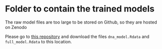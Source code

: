 # Folder to contain the trained models

The raw model files are too large to be stored on Github, so they are hosted on Zenodo

Please go to [this repository](https://doi.org/10.5281/zenodo.14026970) and download 
the files `dna_model.Rdata` and `full_model.Rdata` to this location.
